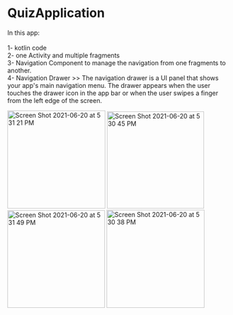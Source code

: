# QuizApplication
 In this app:  <br/>  	
1- kotlin code	<br/> 
2- one Activity and multiple fragments	<br/> 
3- Navigation Component to manage the navigation from one fragments to another.	<br/> 
4- Navigation Drawer >> The navigation drawer is a UI panel that shows your app's main navigation menu. The drawer appears when the user touches the drawer icon  in the app bar or when the user swipes a finger from the left edge of the screen.

<img width="221" alt="Screen Shot 2021-06-20 at 5 31 21 PM" src="https://user-images.githubusercontent.com/19861763/122677979-76789380-d1ed-11eb-8ce7-40453ca92c62.png">

<img width="219" alt="Screen Shot 2021-06-20 at 5 30 45 PM" src="https://user-images.githubusercontent.com/19861763/122677980-78425700-d1ed-11eb-8908-2927f8949de1.png">

<img width="220" alt="Screen Shot 2021-06-20 at 5 31 49 PM" src="https://user-images.githubusercontent.com/19861763/122677994-7e383800-d1ed-11eb-9be6-349fa3f99104.png">


<img width="221" alt="Screen Shot 2021-06-20 at 5 30 38 PM" src="https://user-images.githubusercontent.com/19861763/122677998-8001fb80-d1ed-11eb-89bb-f3ab474de97d.png">


